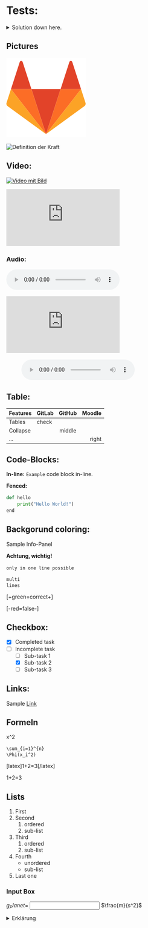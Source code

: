 # Tests:

<details>
  <summary markdown="span">Solution down here.</summary>

    Great, you found the solution!
</details>


## Pictures

![Markdown Logo](./../images/markdown_logo.png)

![Definition der Kraft](https://lx3.mint-kolleg.kit.edu/onlinekursphysik/html/1.3.1/Physikkurs/kraefte_definitionmessung/images/WaageGGundnGG.png)

## Video:

[![Video mit Bild](https://lx3.mint-kolleg.kit.edu/onlinekursphysik/html/1.3.1/Physikkurs/kraefte_definitionmessung/images/WaageGGundnGG.png)](https://media.bibliothek.kit.edu/world/2020/DIVA-2020-436_mp4.mp4)

<iframe src="https://media.bibliothek.kit.edu/world/2020/DIVA-2020-436_mp4.mp4" frameborder="0" allowfullscreen="true"> </iframe>

### Audio:

![GitLab sample audio](./../images/markdown_audio.mp3)

<iframe src="https://soundcloud.com/marthavanstraaten/martha-aufm-sonnendeck-fusion-festival-2016" frameborder="0" allowfullscreen="true"> </iframe>

<figure>
  <audio controls title="GitLab test audio.>
      <source src="../images/markdown_audio.mp3" type="audio/mpeg">
      Your browser does not support the audio element.
  </audio>
</figure>


## Table:

| Features | GitLab | GitHub | Moodle |
| :--- | :--- | :---: | ---: |
| Tables | check |  |  |
| Collapse |  | middle |  |
| ... |  |  | right |

## Code-Blocks:

**In-line:** `Example` code block in-line.

**Fenced:**

```python
def hello
    print("Hello World!")
end
```

## Backgorund coloring:

 Sample Info-Panel

 **Achtung, wichtig!**

`only in one line possible`

```text
multi
lines
```

\[+green=correct+\]

\[-red=false-\]

## Checkbox:

* [x] Completed task
* [ ] Incomplete task
  * [ ] Sub-task 1
  * [x] Sub-task 2
  * [ ] Sub-task 3

## Links:

Sample [Link](https://www.youtube.com/embed/enMumwvLAug)

## Formeln

x^2

```text
\sum_{i=1}^{n}
\Phi(x_i^2)
```

\[latex\]1+2=3\[/latex\]

1+2=3

## Lists

1. First
2. Second
   1. ordered
   2. sub-list
3. Third
   1. ordered
   2. sub-list
4. Fourth
   * unordered
   * sub-list
5. Last one

### Input Box

<label for="uinput">$`g_Planet =`$</label>
<input type="text" id="uinput" name="uinput">
$`\frac{m}{s^2}`$

<details>
  <summary markdown="span">Erklärung</summary>

    [Erklärung ...]


### Footnote:

Some text[^1].

Some other text[^2].

The identifier in the square brackets does not have to be numeric[^my_footnote].

[^1]: Some footnote.
[^2]: Other footnote.
[^my_footnote]: This also works fine.


### Backgorund coloring:

<span style="background-color: #FFFF00">This text is highlighted in yellow.</span>

Here is an example of <mark>highlighted text</mark> using the &lt;mark&gt; tag.

### Schriftgröße

<h1> Dieser Text ist riesig</h1>

<h3> Dieser Text ist mittelgroß</h3>

<h6> Dieser Text ist winzig
  <br>und geht über mehrere Zeilen
</h6>


<script src="https://h5p.org/sites/all/modules/h5p/library/js/h5p-resizer.js" charset="UTF-8"></script>

